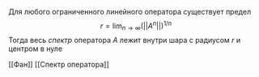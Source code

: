 Для любого ограниченного линейного оператора существует предел
$$
r = \lim_{ n \to \infty } \left( ||A^{n}|| \right) ^{1/n} 
$$
Тогда весь *спектр* оператора $A$ лежит внутри шара с радиусом $r$ и центром в нуле

 [[Фан]] [[Спектр оператора]]